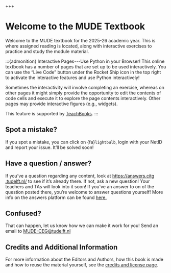 +++
# Welcome to the MUDE Textbook

Welcome to the MUDE textbook for the 2025-26 academic year. This is where assigned reading is located, along with interactive exercises to practice and study the module material.

:::{admonition} Interactive Pages---Use Python in your Browser!
This online textbook has a number of pages that are set up to be used interactively. You can use the “Live Code” button under the Rocket Ship icon in the top right to activate the interactive features and use Python interactively!

Sometimes the interactivity will involve completing an exercise, whereas on other pages it might simply provide the opportunity to edit the contents of code cells and execute it to explore the page contents interactively. Other pages may provide interactive figures (e.g., widgets).

This feature is supported by [TeachBooks](http://teachbooks.tudelft.nl/).
:::

## Spot a mistake?

If you spot a mistake, you can click on {fa}`lightbulb`, login with your NetID and report your issue. It’ll be solved soon!

## Have a question / answer?

If you’ve a question regarding any content, look at [https://​answers​.citg​.tudelft​.nl/](https://answers.citg.tudelft.nl/) to see if it’s already there. If not, ask a new question! Your teachers and TAs will look into it soon! If you’ve an answer to on of the question posted there, you’re welcome to answer questions yourself! More info on the answers platform can be found [here.](https://mude.citg.tudelft.nl/2024/info/#answers-platform)

## Confused?

That can happen, let us know how we can make it work for you! Send an email to <MUDE-CEG@tudelft.nl>

## Credits and Additional Information

For more information about the Editors and Authors, how this book is made and how to reuse the material yourself, see the [credits and license page](#credits).
